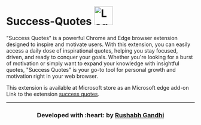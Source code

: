 <h1> Success-Quotes <img src="logo.png" alt="Logo" width="50">  </h1>

"Success Quotes" is a powerful Chrome and Edge browser extension designed to inspire and motivate users. With this extension, you can easily access a daily dose of inspirational quotes, helping you stay focused, driven, and ready to conquer your goals. Whether you're looking for a burst of motivation or simply want to expand your knowledge with insightful quotes, "Success Quotes" is your go-to tool for personal growth and motivation right in your web browser.


This extension is available at Microsoft store as an Microsoft edge add-on
Link to the extension <a href="https://microsoftedge.microsoft.com/addons/detail/success-quotes/kdnjbdagljicknkcfjncjmlhpdgejjkm">success quotes</a>.

<hr>
<h3 align="center"><b>Developed with :heart: by <a href="https://github.com/rushabhgandhi13">Rushabh Gandhi</a>
